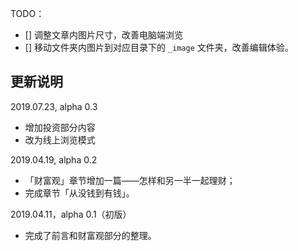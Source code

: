 TODO：

* [] 调整文章内图片尺寸，改善电脑端浏览
* [] 移动文件夹内图片到对应目录下的 `_image` 文件夹，改善编辑体验。

## 更新说明

2019.07.23, alpha 0.3

- 增加投资部分内容
- 改为线上浏览模式

2019.04.19, alpha 0.2

- 「财富观」章节增加一篇——怎样和另一半一起理财；
- 完成章节「从没钱到有钱」。

2019.04.11，alpha 0.1（初版）

- 完成了前言和财富观部分的整理。